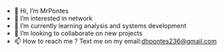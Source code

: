 - 👋 Hi, I’m MrPontes
- 👀 I’m interested in network
- 🌱 I’m currently learning analysis and systems development
- 💞️ I’m looking to collaborate on new projects
- 📫 How to reach me ? Text me on my email:dhpontes236@gmail.com

<!---
MrPontes22/MrPontes22 is a ✨ special ✨ repository because its `README.md` (this file) appears on your GitHub profile.
You can click the Preview link to take a look at your changes.
--->
